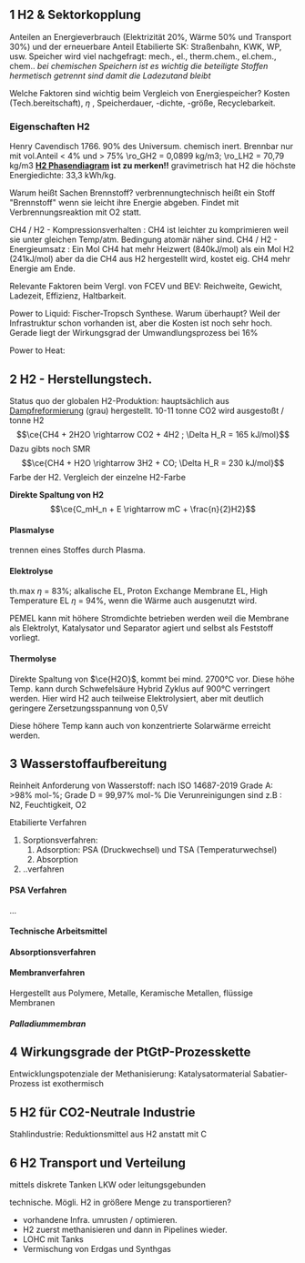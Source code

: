 ## 1 H2 & Sektorkopplung
Anteilen an Energieverbrauch (Elektrizität 20%, Wärme 50% und Transport 30%) und der erneuerbare Anteil
Etabilierte SK: Straßenbahn, KWK, WP, usw.
Speicher wird viel nachgefragt: mech., el., therm.chem., el.chem., chem..
*bei chemischen Speichern ist es wichtig die beteiligte Stoffen hermetisch getrennt sind damit die Ladezutand bleibt*

Welche Faktoren sind wichtig beim Vergleich von Energiespeicher? Kosten (Tech.bereitschaft), $\eta$ , Speicherdauer, -dichte, -größe, Recyclebarkeit.

### Eigenschaften H2
Henry Cavendisch 1766.
90% des Universum. chemisch inert. Brennbar nur mit vol.Anteil < 4% und > 75%
\ro_GH2 = 0,0899 kg/m3; \ro_LH2 = 70,79 kg/m3
**[H2 Phasendiagram](http://www.hysafe.net/wiki/BRHS/PhysicalPropertiesOfHydrogen) ist zu merken!!**
gravimetrisch hat H2 die höchste Energiedichte: 33,3 kWh/kg.

Warum heißt Sachen Brennstoff? verbrennungtechnisch heißt ein Stoff "Brennstoff" wenn sie leicht ihre Energie abgeben. Findet mit Verbrennungsreaktion mit O2 statt.

CH4 / H2 - Kompressionsverhalten : CH4 ist leichter zu komprimieren weil sie unter gleichen Temp/atm. Bedingung atomär näher sind.
CH4 / H2 - Energieumsatz : Ein Mol CH4 hat mehr Heizwert (840kJ/mol) als ein Mol H2 (241kJ/mol) aber da die CH4 aus H2 hergestellt wird, kostet eig. CH4 mehr Energie am Ende.

Relevante Faktoren beim Vergl. von FCEV und BEV: Reichweite, Gewicht, Ladezeit, Effizienz, Haltbarkeit.

Power to Liquid: Fischer-Tropsch Synthese.
Warum überhaupt? Weil der Infrastruktur schon vorhanden ist, aber die Kosten ist noch sehr hoch.
Gerade liegt der Wirkungsgrad der Umwandlungsprozess bei 16%

Power to Heat: 

## 2 H2 - Herstellungstech.
Status quo der globalen H2-Produktion: hauptsächlich aus [Dampfreformierung](https://de.wikipedia.org/wiki/Dampfreformierung) (grau) hergestellt. 10-11 tonne CO2 wird ausgestoßt / tonne H2
$$\ce{CH4 + 2H2O \rightarrow CO2 + 4H2 ; \Delta H_R = 165 kJ/mol}$$
Dazu gibts noch SMR
$$\ce{CH4 + H2O \rightarrow 3H2 + CO; \Delta H_R = 230 kJ/mol}$$
Farbe der H2.
Vergleich der einzelne H2-Farbe

**Direkte Spaltung von H2**
$$\ce{C_mH_n + E \rightarrow mC + \frac{n}{2}H2}$$
#### Plasmalyse
trennen eines Stoffes durch Plasma.

#### Elektrolyse 
th.max $\eta$ = 83%; alkalische EL, Proton Exchange Membrane EL, High Temperature EL $\eta$ = 94%, wenn die Wärme auch ausgenutzt wird.

PEMEL kann mit höhere Stromdichte betrieben werden weil die Membrane als Elektrolyt, Katalysator und Separator agiert und selbst als Feststoff vorliegt.

#### Thermolyse
Direkte Spaltung von $\ce{H2O}$, kommt bei mind. 2700°C vor.
Diese höhe Temp. kann durch Schwefelsäure Hybrid Zyklus auf 900°C verringert werden. Hier wird H2 auch teilweise Elektrolysiert, aber mit deutlich geringere Zersetzungsspannung von 0,5V

Diese höhere Temp kann auch von konzentrierte Solarwärme erreicht werden.

## 3 Wasserstoffaufbereitung
Reinheit Anforderung von Wasserstoff: nach ISO 14687-2019 Grade A: >98% mol-%; Grade D = 99,97% mol-%
Die Verunreinigungen sind z.B : N2, Feuchtigkeit, O2

Etabilierte Verfahren
1. Sorptionsverfahren:
	1. Adsorption: PSA (Druckwechsel) und TSA (Temperaturwechsel)
	2. Absorption
2. ..verfahren

#### PSA Verfahren
...

#### Technische Arbeitsmittel

#### Absorptionsverfahren

#### Membranverfahren
Hergestellt aus Polymere, Metalle, Keramische Metallen, flüssige Membranen
##### Palladiummembran

## 4 Wirkungsgrade der PtGtP-Prozesskette

Entwicklungspotenziale der Methanisierung: Katalysatormaterial
Sabatier-Prozess ist exothermisch

## 5 H2 für CO2-Neutrale Industrie

Stahlindustrie: Reduktionsmittel aus H2 anstatt mit C

## 6 H2 Transport und Verteilung
mittels diskrete Tanken LKW oder leitungsgebunden

technische. Mögli. H2 in größere Menge zu transportieren?
- vorhandene Infra. umrusten / optimieren.
- H2 zuerst methanisieren und dann in Pipelines wieder.
- LOHC mit Tanks
- Vermischung von Erdgas und Synthgas